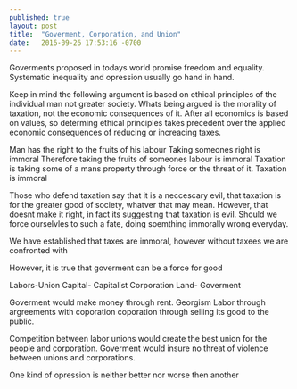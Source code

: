 ```yaml
---
published: true
layout: post
title:  "Goverment, Corporation, and Union"
date:   2016-09-26 17:53:16 -0700
---
```


Goverments proposed in todays world promise freedom and equality. Systematic inequality and opression usually go hand in hand. 


Keep in mind the following argument is based on ethical principles of the individual man not greater society. Whats being argued is the morality of taxation, not the economic consequences of it. After all economics is based on values, so determing ethical principles takes precedent over the applied economic consequences of reducing or increacing taxes. 

Man has the right to the fruits of his labour
Taking someones right is immoral
Therefore taking the fruits of someones labour is immoral
Taxation is taking some of a mans property through force or the threat of it. 
Taxation is immoral
	
Those who defend taxation say that it is a neccescary evil, that taxation is for the greater good of society, whatver that may mean. However, that doesnt make it right, in fact its suggesting that taxation is evil. Should we force ourselvles to such a fate, doing soemthing immorally wrong everyday. 


We have established that taxes are immoral, however without taxees we are confronted with 

However, it is true that goverment can be a force for good




Labors-Union
Capital- Capitalist Corporation
Land- Goverment 


Goverment would make money through rent. Georgism
Labor through argreements with coporation
coporation through selling its good to the public. 

Competition between labor unions would create the best union for the people and corporation. Goverment would insure no threat of violence between unions and corporations.  



One kind of opression is neither better nor worse then another